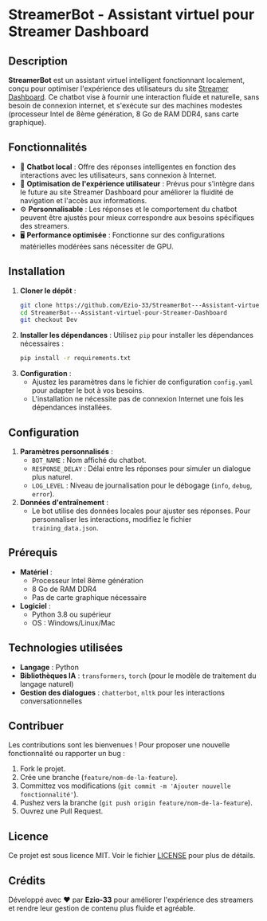 # StreamerBot - Assistant virtuel pour Streamer Dashboard

## Description

**StreamerBot** est un assistant virtuel intelligent fonctionnant localement, conçu pour optimiser l'expérience des utilisateurs du site [Streamer Dashboard](https://streamer-dashboard.ailicia.live/fr/dashboard). Ce chatbot vise à fournir une interaction fluide et naturelle, sans besoin de connexion internet, et s'exécute sur des machines modestes (processeur Intel de 8ème génération, 8 Go de RAM DDR4, sans carte graphique).

## Fonctionnalités

- 💬 **Chatbot local** : Offre des réponses intelligentes en fonction des interactions avec les utilisateurs, sans connexion à Internet.
- 🚀 **Optimisation de l'expérience utilisateur** : Prévus pour s'intègre dans le future au site Streamer Dashboard pour améliorer la fluidité de navigation et l'accès aux informations.
- ⚙️ **Personnalisable** : Les réponses et le comportement du chatbot peuvent être ajustés pour mieux correspondre aux besoins spécifiques des streamers.
- 🖥️ **Performance optimisée** : Fonctionne sur des configurations matérielles modérées sans nécessiter de GPU.

## Installation

1. **Cloner le dépôt** :
   ```bash
   git clone https://github.com/Ezio-33/StreamerBot---Assistant-virtuel-pour-Streamer-Dashboard.git
   cd StreamerBot---Assistant-virtuel-pour-Streamer-Dashboard
   git checkout Dev
   ```
2. **Installer les dépendances** :
   Utilisez `pip` pour installer les dépendances nécessaires :
   ```bash
   pip install -r requirements.txt
   ```
3. **Configuration** :
   - Ajustez les paramètres dans le fichier de configuration `config.yaml` pour adapter le bot à vos besoins.
   - L'installation ne nécessite pas de connexion Internet une fois les dépendances installées.

## Configuration

1. **Paramètres personnalisés** :
   - `BOT_NAME` : Nom affiché du chatbot.
   - `RESPONSE_DELAY` : Délai entre les réponses pour simuler un dialogue plus naturel.
   - `LOG_LEVEL` : Niveau de journalisation pour le débogage (`info`, `debug`, `error`).
2. **Données d'entraînement** :
   - Le bot utilise des données locales pour ajuster ses réponses. Pour personnaliser les interactions, modifiez le fichier `training_data.json`.

## Prérequis

- **Matériel** :
  - Processeur Intel 8ème génération
  - 8 Go de RAM DDR4
  - Pas de carte graphique nécessaire
- **Logiciel** :
  - Python 3.8 ou supérieur
  - OS : Windows/Linux/Mac

## Technologies utilisées

- **Langage** : Python
- **Bibliothèques IA** : `transformers`, `torch` (pour le modèle de traitement du langage naturel)
- **Gestion des dialogues** : `chatterbot`, `nltk` pour les interactions conversationnelles

## Contribuer

Les contributions sont les bienvenues ! Pour proposer une nouvelle fonctionnalité ou rapporter un bug :

1. Fork le projet.
2. Crée une branche (`feature/nom-de-la-feature`).
3. Committez vos modifications (`git commit -m 'Ajouter nouvelle fonctionnalité'`).
4. Pushez vers la branche (`git push origin feature/nom-de-la-feature`).
5. Ouvrez une Pull Request.

## Licence

Ce projet est sous licence MIT. Voir le fichier [LICENSE](LICENSE) pour plus de détails.

## Crédits

Développé avec ❤️ par **Ezio-33** pour améliorer l'expérience des streamers et rendre leur gestion de contenu plus fluide et agréable.
